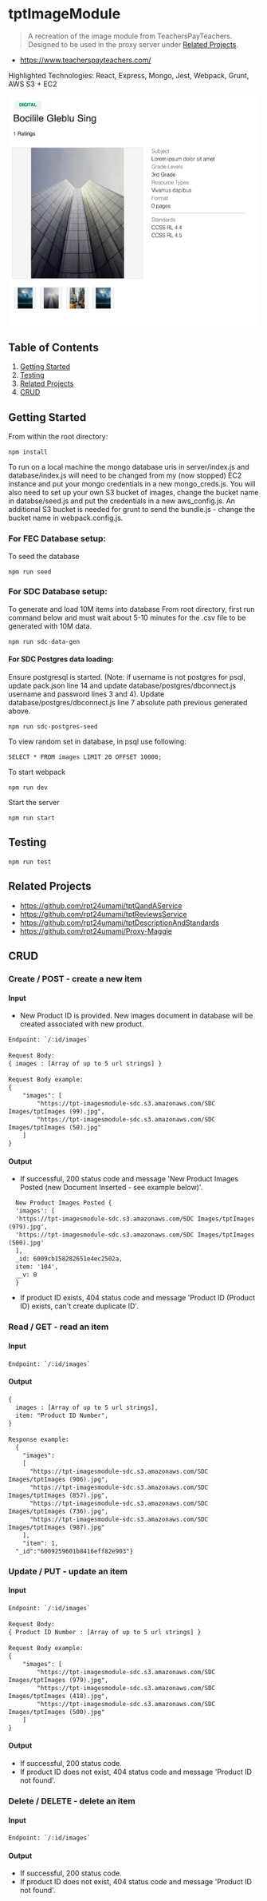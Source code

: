 # tptImageModule

> A recreation of the image module from TeachersPayTeachers. Designed to be used in the proxy server under [Related Projects](#Related).

- https://www.teacherspayteachers.com/

Highlighted Technologies: React, Express, Mongo, Jest, Webpack, Grunt, AWS S3 + EC2

![Image Module Screenshot](./image_module_screenshot.png)

## Table of Contents

1. [Getting Started](#Getting)
2. [Testing](#Testing)
3. [Related Projects](#Related)
4. [CRUD](#CRUD)

## Getting Started

From within the root directory:

```
npm install
```

To run on a local machine the mongo database uris in server/index.js and database/index.js will need to be changed from my (now stopped) EC2 instance and put your mongo credentials in a new mongo_creds.js. You will also need to set up your own S3 bucket of images, change the bucket name in databse/seed.js and put the credentials in a new aws_config.js. An additional S3 bucket is needed for grunt to send the bundle.js - change the bucket name in webpack.config.js.

### For FEC Database setup:

To seed the database

```
npm run seed
```

### For SDC Database setup:

To generate and load 10M items into database
From root directory, first run command below and must wait about 5-10 minutes for the .csv file to be generated with 10M data.

```
npm run sdc-data-gen
```

#### For SDC Postgres data loading:

Ensure postgresql is started. (Note: if username is not postgres for psql, update pack.json line 14 and update database/postgres/dbconnect.js username and password lines 3 and 4). Update database/postgres/dbconnect.js line 7 absolute path previous generated above.

```
npm run sdc-postgres-seed
```

To view random set in database, in psql use following:

```
SELECT * FROM images LIMIT 20 OFFSET 10000;
```

To start webpack

```
npm run dev
```

Start the server

```
npm run start
```

## Testing

```
npm run test
```

## Related Projects

- https://github.com/rpt24umami/tptQandAService
- https://github.com/rpt24umami/tptReviewsService
- https://github.com/rpt24umami/tptDescriptionAndStandards
- https://github.com/rpt24umami/Proxy-Maggie

## CRUD

### Create / POST - create a new item

#### Input

- New Product ID is provided. New images document in database will be created associated with new product.

```
Endpoint: `/:id/images`

Request Body:
{ images : [Array of up to 5 url strings] }

Request Body example:
{
    "images": [
        "https://tpt-imagesmodule-sdc.s3.amazonaws.com/SDC Images/tptImages (99).jpg",
        "https://tpt-imagesmodule-sdc.s3.amazonaws.com/SDC Images/tptImages (50).jpg"
    ]
}
```

#### Output

- If successful, 200 status code and message 'New Product Images Posted (new Document Inserted - see example below)'.

```
  New Product Images Posted {
  'images': [
  'https://tpt-imagesmodule-sdc.s3.amazonaws.com/SDC Images/tptImages (979).jpg',
  'https://tpt-imagesmodule-sdc.s3.amazonaws.com/SDC Images/tptImages (500).jpg'
  ],
  _id: 6009cb158282651e4ec2502a,
  item: '104',
  __v: 0
  }
```

- If product ID exists, 404 status code and message 'Product ID (Product ID) exists, can't create duplicate ID'.

### Read / GET - read an item

#### Input

```
Endpoint: `/:id/images`
```

#### Output

```
{
  images : [Array of up to 5 url strings],
  item: "Product ID Number",
}

Response example:
  {
    "images":
    [
      "https://tpt-imagesmodule-sdc.s3.amazonaws.com/SDC Images/tptImages (906).jpg",
      "https://tpt-imagesmodule-sdc.s3.amazonaws.com/SDC Images/tptImages (857).jpg",
      "https://tpt-imagesmodule-sdc.s3.amazonaws.com/SDC Images/tptImages (736).jpg",
      "https://tpt-imagesmodule-sdc.s3.amazonaws.com/SDC Images/tptImages (987).jpg"
    ],
    "item": 1,
  "_id":"6009259601b8416eff82e903"}
```

### Update / PUT - update an item

#### Input

```
Endpoint: `/:id/images`

Request Body:
{ Product ID Number : [Array of up to 5 url strings] }

Request Body example:
{
    "images": [
        "https://tpt-imagesmodule-sdc.s3.amazonaws.com/SDC Images/tptImages (979).jpg",
        "https://tpt-imagesmodule-sdc.s3.amazonaws.com/SDC Images/tptImages (418).jpg",
        "https://tpt-imagesmodule-sdc.s3.amazonaws.com/SDC Images/tptImages (500).jpg"
    ]
}
```

#### Output

- If successful, 200 status code.
- If product ID does not exist, 404 status code and message 'Product ID not found'.

### Delete / DELETE - delete an item

#### Input

```
Endpoint: `/:id/images`
```

#### Output

- If successful, 200 status code.
- If product ID does not exist, 404 status code and message 'Product ID not found'.
